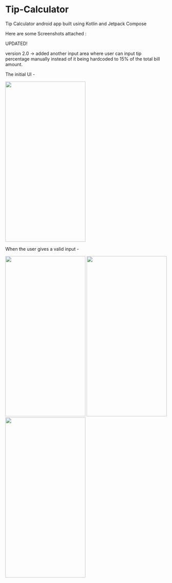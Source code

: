 # Tip-Calculator
Tip Calculator android app built using Kotlin and Jetpack Compose

Here are some Screenshots attached : 


UPDATED!

version 2.0
-> added another input area where user can input tip percentage manually instead of it being hardcoded to 15% of the total bill amount.

The initial UI -

<img src="https://user-images.githubusercontent.com/62481122/210136906-cd4a33e7-7770-4532-bc01-ea324f32be13.png" width="250" height="500">

When the user gives a valid input - 

<img src="https://user-images.githubusercontent.com/62481122/210136933-8a892011-4a42-408c-9c9e-d721551ff39e.png" width="250" height="500">

<img src="https://user-images.githubusercontent.com/62481122/210136936-5d995f18-6c38-45b6-884d-64b4455fcd92.png" width="250" height="500">


<img src="https://user-images.githubusercontent.com/62481122/210136930-0a9cbabf-b7ff-4d42-998d-6ef56419eba8.png" width="250" height="500">

